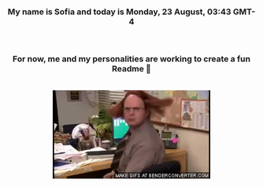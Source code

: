 


<div align="center">
<h3 >My name is Sofia and today is Monday, 23 August, 03:43 GMT-4</h3><br>
<h3 >For now, me and my personalities are working to create a fun Readme 👋
</h3><br>
<img src='img/dwight.gif' alt='working...'/>
</div>
